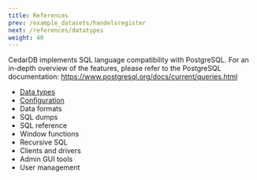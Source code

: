 ```yaml
---
title: References
prev: /example_datasets/handelsregister
next: /references/datatypes
weight: 40
---
```


CedarDB implements SQL language compatibility with PostgreSQL.
For an in-depth overview of the features, please refer to the PostgreSQL
documentation: https://www.postgresql.org/docs/current/queries.html

* [Data types](./datatypes)
* [Configuration](./configuration)
* Data formats
* SQL dumps
* SQL reference
* Window functions
* Recursive SQL
* Clients and drivers
* Admin GUI tools
* User management

